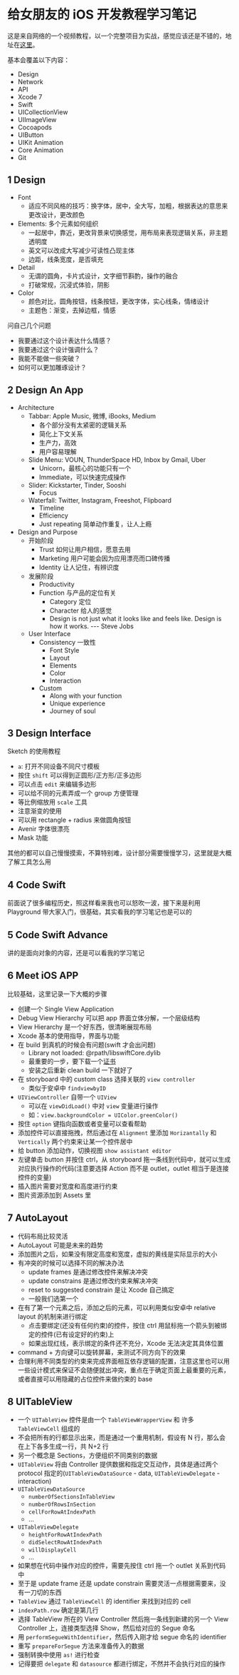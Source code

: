 # 给女朋友的 iOS 开发教程学习笔记

这是来自网络的一个视频教程，以一个完整项目为实战，感觉应该还是不错的，地址在[这里](https://www.youtube.com/watch?v=LEQpV9znZsk)。

基本会覆盖以下内容：

+ Design
+ Network
+ API
+ Xcode 7
+ Swift
+ UICollectionView
+ UIImageView
+ Cocoapods
+ UIButton
+ UIKit Animation
+ Core Animation
+ Git

## 1 Design

+ Font
	+ 适应不同风格的技巧：换字体，居中，全大写，加粗，根据表达的意思来更改设计，更改颜色
+ Elements: 多个元素如何组织
	+ 一起居中，靠近，更改背景来切换感觉，用布局来表现逻辑关系，非主题透明度
	+ 英文可以改成大写减少可读性凸现主体
	+ 边距，线条宽度，是否填充
+ Detail
	+ 无谓的圆角，卡片式设计，文字细节斟酌，操作的融合
	+ 打破常规，沉浸式体验，阴影
+ Color
	+ 颜色对比，圆角按钮，线条按钮，更改字体，实心线条，情绪设计
	+ 主题色：渐变，去掉边框，情感

问自己几个问题

+ 我要通过这个设计表达什么情感？
+ 我要通过这个设计强调什么？
+ 我能不能做一些突破？
+ 如何可以更加雕琢设计？

## 2 Design An App

+ Architecture
	+ Tabbar: Apple Music, 微博, iBooks, Medium
		+ 各个部分没有太紧密的逻辑关系
		+ 简化上下文关系
		+ 生产力，高效
		+ 用户容易理解
	+ Slide Menu: VOUN, ThunderSpace HD, Inbox by Gmail, Uber
		+ Unicorn，最核心的功能只有一个
		+ Immediate，可以快速完成操作
	+ Slider: Kickstarter, Tinder, Sooshi
		+ Focus
	+ Waterfall: Twitter, Instagram, Freeshot, Flipboard
		+ Timeline
		+ Efficiency
		+ Just repeating 简单动作重复，让人上瘾
+ Design and Purpose
	+ 开始阶段
		+ Trust 如何让用户相信，愿意去用
		+ Marketing 用户可能会因为应用漂亮而口碑传播
		+ Identity 让人记住，有辨识度
	+ 发展阶段
		+ Productivity
		+ Function 与产品的定位有关
			+ Category 定位
			+ Character 给人的感觉
			+ Design is not just what it looks like and feels like. Design is how it works. --- Steve Jobs
	+ User Interface
		+ Consistency 一致性
			+ Font Style
			+ Layout
			+ Elements
			+ Color
			+ Interaction 
		+ Custom
			+ Along with your function
			+ Unique experience
			+ Journey of soul 

## 3 Design Interface

Sketch 的使用教程

+ `a`: 打开不同设备不同尺寸模板
+ 按住 `shift` 可以得到正圆形/正方形/正多边形
+ 可以点击 `edit` 来编辑多边形
+ 可以给不同的元素弄成一个 group 方便管理
+ 等比例缩放用 `scale` 工具
+ 注意渐变的使用
+ 可以用 rectangle + radius 来做圆角按钮
+ Avenir 字体很漂亮
+ Mask 功能

其他的都可以自己慢慢摸索，不算特别难，设计部分需要慢慢学习，这里就是大概了解工具怎么用

## 4 Code Swift

前面说了很多编程历史，照这样看来我也可以怒吹一波，接下来是利用 Playground 带大家入门，很基础，其实看我的学习笔记也是可以的

## 5 Code Swift Advance

讲的是面向对象的内容，还是可以看我的学习笔记

## 6 Meet iOS APP

比较基础，这里记录一下大概的步骤

+ 创建一个 Single View Application
+ Debug View Hierarchy 可以把 app 界面立体分解，一个层级结构
+ View Hierarchy 是一个好东西，很清晰展现布局
+ Xcode 基本的使用指导，界面与功能
+ 在 build 到真机的时候会有问题(swift 才会出问题)
	+ Library not loaded: @rpath/libswiftCore.dylib
	+ 最重要的一步，要下载一个[证书](http://developer.apple.com/certificationauthority/AppleWWDRCA.cer)
	+ 安装之后重新 clean build 一下就好了
+ 在 storyboard 中的 custom class 选择关联的 `view controller`
	+ 类似于安卓中 `findviewbyID`
+ `UIViewController` 自带一个 `UIView`
	+ 可以在 `viewDidLoad()` 中对 `view` 变量进行操作
	+ 如：`view.backgroundColor = UIColor.greenColor()`
+ 按住 `option` 键指向函数或者变量可以查看帮助
+ 添加控件可以直接拖拽，然后通过在 `Alignment` 里添加 `Horizantally` 和 `Vertically` 两个约束来让某一个控件居中
+ 给 button 添加动作，切换视图 `show assistant editor`
+ 左键单击 button 并按住 ctrl，从 storyboard 拖一条线到代码中，就可以生成对应执行操作的代码(注意要选择 Action 而不是 outlet，outlet 相当于是连接控件的变量)
+ 插入图片需要对宽度和高度进行约束
+ 图片资源添加到 Assets 里

## 7 AutoLayout

+ 代码布局比较灵活
+ AutoLayout 可能是未来的趋势
+ 添加图片之后，如果没有限定高度和宽度，虚拟的黄线是实际显示的大小
+ 有冲突的时候可以选择不同的解决办法
	+ update frames 是通过修改控件来解决冲突
	+ update constrains 是通过修改约束来解决冲突
	+ reset to suggested constrain 是让 Xcode 自己搞定
	+ 一般我们选第一个
+ 在有了第一个元素之后，添加之后的元素，可以利用类似安卓中 relative layout 的机制来进行绑定
	+ 点击要绑定(还没有任何约束)的控件，按住 ctrl 用鼠标拖一个箭头到被绑定的控件(已有设定好的约束)上
	+ 如果出现红线，表示绑定的条件还不充分，Xcode 无法决定其具体位置
+ command + 方向键可以旋转屏幕，来测试不同方向下的效果
+ 合理利用不同类型的约束来完成界面相互依存逻辑的配置，注意这里也可以用一些设计模式来保证不会随便就出冲突，重点在于确定页面上最重要的元素，或者直接可以用隐藏的占位控件来做约束的 base

## 8 UITableView

+ 一个 `UITableView` 控件是由一个 `TableViewWrapperView` 和 许多 `TableViewCell` 组成的
+ 不会把所有的行都显示出来，而是通过一个重用机制，假设有 N 行，那么会在上下各多生成一行，共 N+2 行
+ 另一个概念是 Sections，方便组织不同类别的数据
+ `UITableView` 将由 Controller 提供数据和指定交互动作，具体是通过两个 protocol 指定的(`UITableViewDataSource` - data, `UITableViewDelegate` - interaction)
+ `UITableViewDataSource`
	+ `numberOfSectionsInTableView`
	+ `numberOfRowsInSection`
	+ `cellForRowAtIndexPath`
	+ ...
+ `UITableViewDelegate`
	+ `heightForRowAtIndexPath`
	+ `didSelectRowAtIndexPath`
	+ `willDisplayCell`
	+ ...
+ 如果想在代码中操作对应的控件，需要先按住 ctrl 拖一个 outlet 关系到代码中
+ 至于是 update frame 还是 update constrain 需要灵活一点根据需要来，没有一刀切的东西
+ `TableView` 通过 `TableViewCell` 的 identifier 来找到对应的 cell
+ `indexPath.row` 确定是第几行
+ 选择 TableView 所在的 View Controller 然后拖一条线到新建的另一个 View Controller 上，连接类型选择 Show，然后给对应的 Segue 命名
+ 用 `performSegueWithIdentifier`，然后传入刚才给 segue 命名的 identifier
+ 重写 `prepareForSegue` 方法来准备传入的数据
+ 强制转换中使用 `as!` 进行检查
+ 记得要把 `delegate` 和 `datasource` 都进行绑定，不然并不会执行对应的操作

